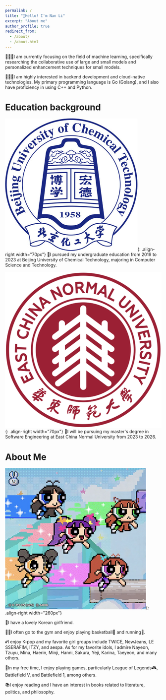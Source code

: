 ```yaml
---
permalink: /
title: "👋Hello! I'm Nan Li"
excerpt: "About me"
author_profile: true
redirect_from: 
  - /about/
  - /about.html
---
```


👨🏻‍💻I am currently focusing on the field of machine learning, specifically researching the collaborative use of large and small models and personalized enhancement techniques for small models.

👨🏻‍💻I am highly interested in backend development and cloud-native technologies. My primary programming language is Go (Golang), and I also have proficiency in using C++ and Python.

Education background
======

![buct](/images/buct.jpeg){: .align-right width="70px"}
🏫I pursued my undergraduate education from 2019 to 2023 at Beijing University of Chemical Technology, majoring in Computer Science and Technology. 

![ecnu](/images/ecnu.png){: .align-right width="70px"}
🏫I will be pursuing my master's degree in Software Engineering at East China Normal University from 2023 to 2026.


About Me
======

![NewJeans](/images/SuperShy.png){: .align-right width="260px"}

💙I have a lovely Korean girlfriend.

💪🏽I often go to the gym and enjoy playing basketball🏀 and running🏃.

💕I enjoy K-pop and my favorite girl groups include TWICE, NewJeans, LE SSERAFIM, ITZY, and aespa. As for my favorite idols, I admire Nayeon, Tzuyu, Mina, Haerin, Minji, Hanni, Sakura, Yeji, Karina, Taeyeon, and many others.

👾In my free time, I enjoy playing games, particularly League of Legends🎮, Battlefield V, and Battlefield 1, among others.

📚I enjoy reading and I have an interest in books related to literature, politics, and philosophy.